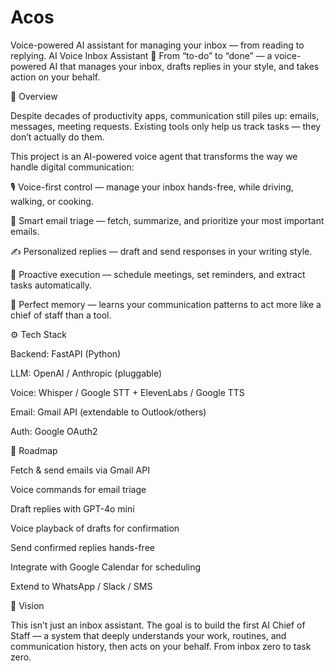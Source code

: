 # Acos
Voice-powered AI assistant for managing your inbox — from reading to replying.
AI Voice Inbox Assistant
🚀 From “to-do” to “done” — a voice-powered AI that manages your inbox, drafts replies in your style, and takes action on your behalf.

📖 Overview

Despite decades of productivity apps, communication still piles up: emails, messages, meeting requests. Existing tools only help us track tasks — they don’t actually do them.

This project is an AI-powered voice agent that transforms the way we handle digital communication:

🎙️ Voice-first control — manage your inbox hands-free, while driving, walking, or cooking.

📩 Smart email triage — fetch, summarize, and prioritize your most important emails.

✍️ Personalized replies — draft and send responses in your writing style.

📆 Proactive execution — schedule meetings, set reminders, and extract tasks automatically.

🧠 Perfect memory — learns your communication patterns to act more like a chief of staff than a tool.

⚙️ Tech Stack

Backend: FastAPI (Python)

LLM: OpenAI / Anthropic (pluggable)

Voice: Whisper / Google STT + ElevenLabs / Google TTS

Email: Gmail API (extendable to Outlook/others)

Auth: Google OAuth2


🎯 Roadmap

 Fetch & send emails via Gmail API

 Voice commands for email triage

 Draft replies with GPT-4o mini

 Voice playback of drafts for confirmation

 Send confirmed replies hands-free

 Integrate with Google Calendar for scheduling

 Extend to WhatsApp / Slack / SMS

🌟 Vision

This isn’t just an inbox assistant. The goal is to build the first AI Chief of Staff — a system that deeply understands your work, routines, and communication history, then acts on your behalf. From inbox zero to task zero.
